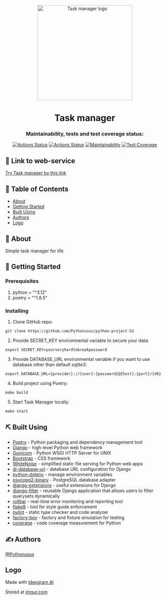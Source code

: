 <div align="center">

<img src="https://i.imgur.com/vNVgzzO.png" alt="Task manager logo" width="300" height="300">

# Task manager

### Maintainability, tests and test coverage status:
[![Actions Status](https://github.com/Pythonusus/python-project-52/actions/workflows/hexlet-check.yml/badge.svg)](https://github.com/Pythonusus/python-project-52/actions)
[![Actions Status](https://github.com/Pythonusus/python-project-52/actions/workflows/python-ci.yml/badge.svg)](https://github.com/Pythonusus/python-project-52/actions)
[![Maintainability](https://api.codeclimate.com/v1/badges/97261c1c623317d016f2/maintainability)](https://codeclimate.com/github/Pythonusus/python-project-52/maintainability)
[![Test Coverage](https://api.codeclimate.com/v1/badges/97261c1c623317d016f2/test_coverage)](https://codeclimate.com/github/Pythonusus/python-project-52/test_coverage)

</div>

## 🔗 Link to web-service
[Try Task manager by this link](https://task-manager-9oao.onrender.com)

## 📝 Table of Contents

- [About](#about)
- [Getting Started](#getting_started)
- [Built Using](#built_using)
- [Authors](#authors)
- [Logo](#logo)

<a name = "about"></a>
## 🧐 About

Simple task manager for life

<a name = "getting_started"></a>
## 🏁 Getting Started

### Prerequisites

1. python = "^3.12"
2. poetry = "^1.8.5"

### Installing

1. Clone GitHub repo:
```
git clone https://github.com/Pythonusus/python-project-52
```

2. Provide SECRET_KEY environmental variable to secure your data:
```
export SECRET_KEY=yourveryhardtobreakpassword
```

3. Provide DATABASE_URL environmental variable if you want to use database other than default sqlite3:
```
export DATABASE_URL={provider}://{user}:{password}@{host}:{port}/{db}
```

4. Build project using Poetry:
```
make build
```

5. Start Task Manager locally:
```
make start
```

<a name = "built_using"></a>
## ⛏️ Built Using

- [Poetry](https://python-poetry.org) - Python packaging and dependency management tool
- [Django](https://www.djangoproject.com/) - high-level Python web framework
- [Gunicorn](https://gunicorn.org/) - Python WSGI HTTP Server for UNIX
- [Bootstrap](https://getbootstrap.com/) - CSS framework
- [WhiteNoise](https://whitenoise.readthedocs.io/en/latest/) - simplified static file serving for Python web apps
- [dj-database-url](https://pypi.org/project/dj-database-url/) - database URL configuration for Django
- [python-dotenv](https://pypi.org/project/python-dotenv/) - manage environment variables
- [psycopg2-binary](https://pypi.org/project/psycopg2-binary/) - PostgreSQL database adapter
- [django-extensions](https://pypi.org/project/django-extensions/) - useful extensions for Django
- [django-filter](https://pypi.org/project/django-filter/) - reusable Django application that allows users to filter querysets dynamically
- [rollbar](https://pypi.org/project/rollbar/) - real-time error monitoring and reporting tool
- [flake8](https://pypi.org/project/flake8/) - tool for style guide enforcement
- [pylint](https://pypi.org/project/pylint/) - static type checker and code analyzer
- [factory-boy](https://pypi.org/project/factory-boy/) - factory and fixture emulation for testing
- [coverage](https://pypi.org/project/coverage/) - code coverage measurement for Python


<a name = "authors"></a>
## ✍️ Authors

[@Pythonusus](https://github.com/Pythonusus)

<a name = "logo"></a>
## Logo
Made with [Ideogram AI](https://ideogram.ai/)

Stored at [imgur.com](https://imgur.com/)
